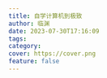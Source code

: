 ```yaml
---
title: 自学计算机到极致
author: 临渊
date: 2023-07-30T17:16:09
tags: 
category: 
cover: https://cover.png
feature: false
---
```

